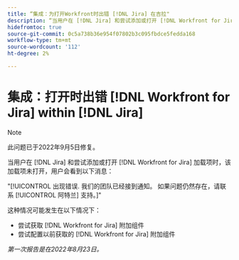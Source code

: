 ```yaml
---
title: “集成：为打开Workfront时出错 [!DNL Jira] 在吉拉"
description: “当用户在 [!DNL Jira] 和尝试添加或打开 [!DNL Workfront for Jira] 加载项时，该加载项未打开，用户会看到错误消息。”
hidefromtoc: true
source-git-commit: 0c5a738b36e954f07802b3c095fbdce5fedda168
workflow-type: tm+mt
source-wordcount: '112'
ht-degree: 2%

---
```



# 集成：打开时出错 [!DNL Workfront for Jira] within [!DNL Jira]

>[!NOTE]
>
>此问题已于2022年9月5日修复。

当用户在 [!DNL Jira] 和尝试添加或打开 [!DNL Workfront for Jira] 加载项时，该加载项未打开，用户会看到以下消息：

&quot;[!UICONTROL 出现错误. 我们的团队已经接到通知。 如果问题仍然存在，请联系 [!UICONTROL 阿特兰] 支持。]&quot;

这种情况可能发生在以下情况下：

* 尝试获取 [!DNL Workfront for Jira] 附加组件
* 尝试配置以前获取的 [!DNL Workfront for Jira] 附加组件

_第一次报告是在2022年8月23日。_

